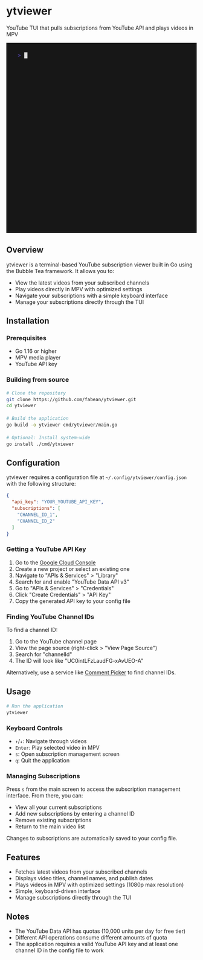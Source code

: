 # ytviewer
YouTube TUI that pulls subscriptions from YouTube API and plays videos in MPV

![ytviewer demo](https://github.com/fabean/ytviewer/raw/main/ytviewer.gif)

## Overview

ytviewer is a terminal-based YouTube subscription viewer built in Go using the Bubble Tea framework. It allows you to:

- View the latest videos from your subscribed channels
- Play videos directly in MPV with optimized settings
- Navigate your subscriptions with a simple keyboard interface
- Manage your subscriptions directly through the TUI

## Installation

### Prerequisites

- Go 1.16 or higher
- MPV media player
- YouTube API key

### Building from source

```bash
# Clone the repository
git clone https://github.com/fabean/ytviewer.git
cd ytviewer

# Build the application
go build -o ytviewer cmd/ytviewer/main.go

# Optional: Install system-wide
go install ./cmd/ytviewer
```
## Configuration

ytviewer requires a configuration file at `~/.config/ytviewer/config.json` with the following structure:

```json
{
  "api_key": "YOUR_YOUTUBE_API_KEY",
  "subscriptions": [
    "CHANNEL_ID_1",
    "CHANNEL_ID_2"
  ]
}
```

### Getting a YouTube API Key

1. Go to the [Google Cloud Console](https://console.cloud.google.com/)
2. Create a new project or select an existing one
3. Navigate to "APIs & Services" > "Library"
4. Search for and enable "YouTube Data API v3"
5. Go to "APIs & Services" > "Credentials"
6. Click "Create Credentials" > "API Key"
7. Copy the generated API key to your config file

### Finding YouTube Channel IDs

To find a channel ID:

1. Go to the YouTube channel page
2. View the page source (right-click > "View Page Source")
3. Search for "channelId"
4. The ID will look like "UC0intLFzLaudFG-xAvUEO-A"

Alternatively, use a service like [Comment Picker](https://commentpicker.com/youtube-channel-id.php) to find channel IDs.

## Usage

```bash
# Run the application
ytviewer
```

### Keyboard Controls

- `↑`/`↓`: Navigate through videos
- `Enter`: Play selected video in MPV
- `s`: Open subscription management screen
- `q`: Quit the application

### Managing Subscriptions

Press `s` from the main screen to access the subscription management interface. From there, you can:

- View all your current subscriptions
- Add new subscriptions by entering a channel ID
- Remove existing subscriptions
- Return to the main video list

Changes to subscriptions are automatically saved to your config file.

## Features

- Fetches latest videos from your subscribed channels
- Displays video titles, channel names, and publish dates
- Plays videos in MPV with optimized settings (1080p max resolution)
- Simple, keyboard-driven interface
- Manage subscriptions directly through the TUI

## Notes

- The YouTube Data API has quotas (10,000 units per day for free tier)
- Different API operations consume different amounts of quota
- The application requires a valid YouTube API key and at least one channel ID in the config file to work


